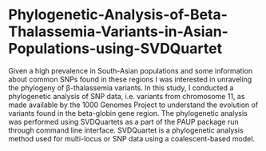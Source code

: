 # Phylogenetic-Analysis-of-Beta-Thalassemia-Variants-in-Asian-Populations-using-SVDQuartet

Given a high prevalence in South-Asian populations and some information about common SNPs found in these regions I was interested in unraveling the phylogeny of β-thalassemia variants. In this study, I conducted a phylogenetic analysis of SNP data, i.e. variants from chromosome 11, as made available by the 1000 Genomes Project to understand the evolution of  variants found in the beta-globin gene region. The phylogenetic analysis was performed using SVDQuartets as a part of the PAUP package run through command line interface. SVDQuartet is a phylogenetic analysis method used for multi-locus or SNP data using a coalescent-based model.

